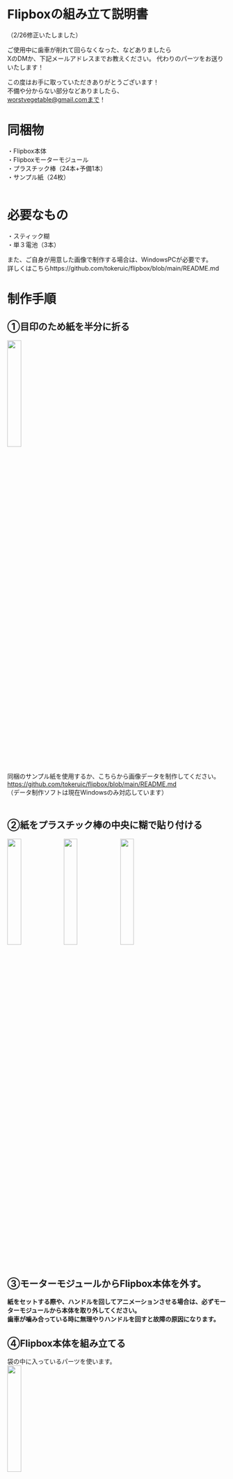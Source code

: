 # Flipboxの組み立て説明書

（2/26修正いたしました）

ご使用中に歯車が削れて回らなくなった、などありましたら  
XのDMか、下記メールアドレスまでお教えください。
代わりのパーツをお送りいたします！

この度はお手に取っていただきありがとうございます！  
不備や分からない部分などありましたら、  
worstvegetable@gmail.comまで！  


# 同梱物
・Flipbox本体  
・Flipboxモーターモジュール  
・プラスチック棒（24本+予備1本）  
・サンプル紙（24枚）  
 
# 必要なもの
・スティック糊  
・単３電池（3本）  
  
また、ご自身が用意した画像で制作する場合は、WindowsPCが必要です。  
詳しくはこちらhttps://github.com/tokeruic/flipbox/blob/main/README.md
# 制作手順
## ①目印のため紙を半分に折る
<img src="https://github.com/tokeruic/flipbox/assets/69045494/6729ad83-189a-4172-9e4c-1a02d7889d3c" width="25%">  
  
同梱のサンプル紙を使用するか、こちらから画像データを制作してください。  
https://github.com/tokeruic/flipbox/blob/main/README.md  
（データ制作ソフトは現在Windowsのみ対応しています）  
　　
## ②紙をプラスチック棒の中央に糊で貼り付ける

<img src="https://github.com/tokeruic/flipbox/assets/69045494/ffd60fe7-9c86-41c5-93db-369a9e6b53e6" width="25%">

<img src="https://github.com/tokeruic/flipbox/assets/69045494/c366392b-51b8-4ca2-aea1-01763fe28c7e" width="25%">

<img src="https://github.com/tokeruic/flipbox/assets/69045494/a6512fb5-0b72-41e6-bea2-651e3423e4b9" width="25%">

## ③モーターモジュールからFlipbox本体を外す。
**紙をセットする際や、ハンドルを回してアニメーションさせる場合は、必ずモーターモジュールから本体を取り外してください。**  
**歯車が噛み合っている時に無理やりハンドルを回すと故障の原因になります。**  


## ④Flipbox本体を組み立てる  
袋の中に入っているパーツを使います。  
<img src="https://github.com/tokeruic/flipbox/assets/69045494/abc07563-a564-4ba3-9636-41ec30b71c9d" width="25%">  
  
ハンドルを本体にセットし、輪っかを２つとも通します。  
**このとき、必ず写真の親指の位置を押すようにしてください。  ハンドルに力がかかりすぎると折れる可能性があります。**  
<img src="https://github.com/tokeruic/flipbox/assets/69045494/ce23fb1e-7d9a-4999-9cea-f9aa9b8b0ea8" width="25%">  
下記写真のように、輪っかを両端に寄せます。  
<img src="https://github.com/tokeruic/flipbox/assets/69045494/70aa79b3-bf90-463b-9797-5217646529ee" width="25%">   
赤いパーツをセットします。ゆるめに作っているので、落とさないようにご注意ください。    
<img src="https://github.com/tokeruic/flipbox/assets/69045494/0345f506-a70c-4db9-be43-e1a82b1d2e1d" width="25%">   

## ⑤紙をセットする。
  
セット方法の動画はコチラ  
https://www.youtube.com/watch?v=T0SDO_XomPg
   
## ⑥紙をセットしたFlipbox本体をモーターモジュールにセットする。
動画はコチラ  
https://www.youtube.com/watch?v=n_5_KTsYoL4

接続用の部品の根本（動画参照）を指で押しながらグッと押し込みます。  
  
## ⑦単３電池を入れる。
プラス・マイナスにお気をつけください。バネがある方がマイナスです。  
## ⑧ノブを回すと装置が始動します！
動き出したらノブを逆側にまわして速度を調整してください
